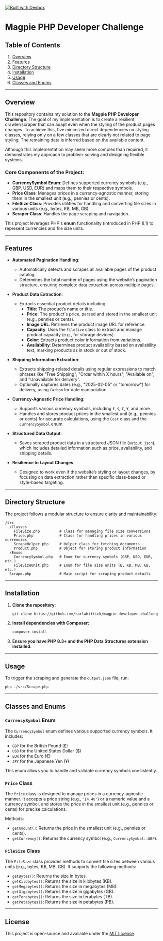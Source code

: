 [![Built with Devbox](https://www.jetify.com/img/devbox/shield_galaxy.svg)](https://www.jetify.com/devbox/docs/contributor-quickstart/)

# Magpie PHP Developer Challenge

## Table of Contents
1. [Overview](#overview)
2. [Features](#features)
3. [Directory Structure](#directory-structure)
4. [Installation](#installation)
5. [Usage](#usage)
6. [Classes and Enums](#classes-and-enums)

---

## Overview

This repository contains my solution to the **Magpie PHP Developer Challenge**. The goal of my implementation is to create a resilient crawler/scraper that can adapt even when the styling of the product pages changes. To achieve this, I’ve minimized direct dependencies on styling classes, relying only on a few classes that are clearly not related to page styling. The remaining data is inferred based on the available content.

Although this implementation may seem more complex than required, it demonstrates my approach to problem-solving and designing flexible systems.

### Core Components of the Project:
- **CurrencySymbol Enum**: Defines supported currency symbols (e.g., GBP, USD, EUR) and maps them to their respective symbols.
- **Price Class**: Manages prices in a currency-agnostic manner, storing them in the smallest unit (e.g., pennies or cents).
- **FileSize Class**: Provides utilities for handling and converting file sizes in various units (e.g., bytes, KB, MB, GB).
- **Scraper Class**: Handles the page scraping and navigation. 

This project leverages PHP's **enum** functionality (introduced in PHP 8.1) to represent currencies and file size units.

---

## Features

- **Automated Pagination Handling**:
  - Automatically detects and scrapes all available pages of the product catalog.
  - Determines the total number of pages using the website’s pagination structure, ensuring complete data extraction across multiple pages.

- **Product Data Extraction**:
  - Extracts essential product details including:
    - **Title**: The product’s name or title.
    - **Price**: The product's price, parsed and stored in the smallest unit (e.g., pennies or cents).
    - **Image URL**: Retrieves the product image URL for reference.
    - **Capacity**: Uses the `FileSize` class to extract and manage product capacity (e.g., for storage devices).
    - **Color**: Extracts product color information from variations.
    - **Availability**: Determines product availability based on availability text, marking products as in stock or out of stock.
  
- **Shipping Information Extraction**:
  - Extracts shipping-related details using regular expressions to match phrases like "Free Shipping", "Order within X hours", "Available on", and "Unavailable for delivery".
  - Optionally captures dates (e.g., "2025-02-05" or "tomorrow") for delivery, using `Carbon` for date manipulation.

- **Currency-Agnostic Price Handling**:
  - Supports various currency symbols, including `£`, `$`, `€`, `¥`, and more.
  - Handles and stores product prices in the smallest unit (e.g., pennies or cents) for accurate calculations, using the `Cost` class and the `CurrencySymbol` enum.

- **Structured Data Output**:
  - Saves scraped product data in a structured JSON file (`output.json`), which includes detailed information such as price, availability, and shipping details.

- **Resilience to Layout Changes**:
  - Designed to work even if the website’s styling or layout changes, by focusing on data extraction rather than specific class-based or style-based targeting.

---

## Directory Structure

The project follows a modular structure to ensure clarity and maintainability:

```
/src
  /Classes
    FileSize.php         # Class for managing file size conversions
    Price.php            # Class for handling prices in various currencies
    ScrapeHelper.php     # Helper class for fetching documents
    Product.php          # Object for storing product information
  /Enums
    CurrencySymbol.php   # Enum for currency symbols (GBP, USD, EUR, etc.)
    FileSizeUnit.php     # Enum for file size units (B, KB, MB, GB, etc.)
  Scrape.php             # Main script for scraping product details
```

---

## Installation

1. **Clone the repository:**
   ```bash
   git clone https://github.com/carlwhittick/magpie-developer-challenge.git
   ```

2. **Install dependencies with Composer:**
   ```bash
   composer install
   ```

3. **Ensure you have PHP 8.3+ and the PHP Data Structures extension installed.**

---

## Usage

To trigger the scraping and generate the `output.json` file, run:

```bash
php ./src/Scrape.php
```

---

## Classes and Enums

### `CurrencySymbol` Enum

The `CurrencySymbol` enum defines various supported currency symbols. It includes:
- `GBP` for the British Pound (£)
- `USD` for the United States Dollar ($)
- `EUR` for the Euro (€)
- `JPY` for the Japanese Yen (¥)

This enum allows you to handle and validate currency symbols consistently.

### `Price` Class

The `Price` class is designed to manage prices in a currency-agnostic manner. It accepts a price string (e.g., `'£4.40'`) or a numeric value and a currency symbol, and stores the price in the smallest unit (e.g., pennies or cents) for precise calculations.

Methods:
- `getAmount()`: Returns the price in the smallest unit (e.g., pennies or cents).
- `getCurrency()`: Returns the currency symbol (e.g., `CurrencySymbol::GBP`).

### `FileSize` Class

The `FileSize` class provides methods to convert file sizes between various units (e.g., bytes, KB, MB, GB). It supports the following methods:
- `getBytes()`: Returns the size in bytes.
- `getKilobytes()`: Returns the size in kilobytes (KB).
- `getMegabytes()`: Returns the size in megabytes (MB).
- `getGigabytes()`: Returns the size in gigabytes (GB).
- `getTerabytes()`: Returns the size in terabytes (TB).
- `getPetabytes()`: Returns the size in petabytes (PB).

---

## License

This project is open-source and available under the [MIT License](LICENSE).
